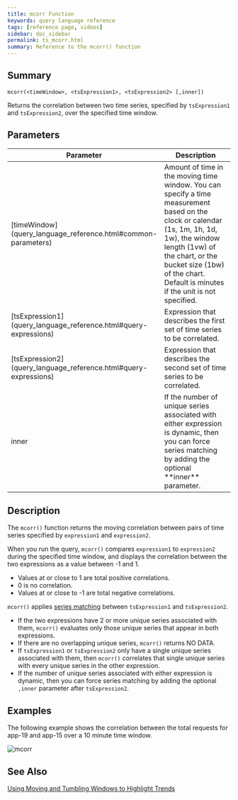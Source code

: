 ```yaml
---
title: mcorr Function
keywords: query language reference
tags: [reference page, videos]
sidebar: doc_sidebar
permalink: ts_mcorr.html
summary: Reference to the mcorr() function
---
```


## Summary

```
mcorr(<timeWindow>, <tsExpression1>, <tsExpression2> [,inner])
```
Returns the correlation between two time series, specified by `tsExpression1` and `tsExpression2`, over the specified time window.

## Parameters

<table>
<tbody>
<thead>
<tr><th width="20%">Parameter</th><th width="80%">Description</th></tr>
</thead>
<tr>
<td markdown="span">[timeWindow](query_language_reference.html#common-parameters)</td>
<td>Amount of time in the moving time window. You can specify a time measurement based on the clock or calendar (1s, 1m, 1h, 1d, 1w), the window length (1vw) of the chart, or the bucket size (1bw) of the chart. Default is minutes if the unit is not specified.</td></tr>
<tr>
<td markdown="span"> [tsExpression1](query_language_reference.html#query-expressions)</td>
<td>Expression that describes the first set of time series to be correlated.   </td></tr><tr>
<td markdown="span"> [tsExpression2](query_language_reference.html#query-expressions)</td>
<td>Expression that describes the second set of time series to be correlated.   </td></tr>
<tr>
<td markdown="span">inner</td>
<td markdown="span">If the number of unique series associated with either expression is dynamic, then you can force series matching by adding the optional **inner**  parameter.</td></tr>
</tbody>
</table>

## Description

The `mcorr()` function returns the moving correlation between pairs of time series specified by `expression1` and `expression2`.

When you run the query, `mcorr()` compares `expression1` to `expression2` during the specified time window, and displays the correlation between the two expressions as a value between -1 and 1.

* Values at or close to 1 are total positive correlations.
* 0 is no correlation.
* Values at or close to -1 are total negative correlations.

`mcorr()` applies [series matching](query_language_series_matching.html) between `tsExpression1` and `tsExpression2`.
* If the two expressions have 2 or more unique series associated with them, `mcorr()` evaluates only those unique series that appear in both expressions.
* If there are no overlapping unique series, `mcorr()` returns NO DATA.
* If `tsExpression1` or `tsExpression2` only have a single unique series associated with them, then `mcorr()` correlates that single unique series with every unique series in the other expression.
* If the number of unique series associated with either expression is dynamic, then you can force series matching by adding the optional `,inner`  parameter after `tsExpression2`.

## Examples

The following example shows the correlation between the total requests for app-19 and app-15 over a 10 minute time window.

![mcorr](images/ts_mcorr.png)

## See Also

[Using Moving and Tumbling Windows to Highlight Trends](query_language_windows_trends.html)

<!---
<p><a href="https://www.youtube.com/watch?v=bV9mGSAbD8s&feature=youtu.be"><img src="/images/v_correlation_functions.png" style="width: 700px;"/></a>
</p> --->
